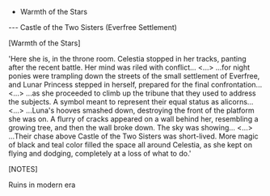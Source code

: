 - Warmth of the Stars

--- Castle of the Two Sisters (Everfree Settlement)

[Warmth of the Stars]

'Here she is, in the throne room. Celestia stopped in her tracks, panting after the recent battle. Her mind was riled with conflict... <...> ...for night ponies were trampling down the streets of the small settlement of Everfree, and Lunar Princess stepped in herself, prepared for the final confrontation... <...>  ...as she proceeded to climb up the tribune that they used to address the subjects. A symbol meant to represent their equal status as alicorns... <...> ...Luna's hooves smashed down, destroying the front of the platform she was on. A flurry of cracks appeared on a wall behind her, resembling a growing tree, and then the wall broke down. The sky was showing... <...> ...Their chase above Castle of the Two Sisters was short-lived. More magic of black and teal color filled the space all around Celestia, as she kept on flying and dodging, completely at a loss of what to do.'

[NOTES]

Ruins in modern era